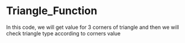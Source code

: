# Triangle_Function
In this code, we will get value for 3 corners of triangle and then we will check triangle type according to corners value
